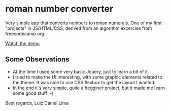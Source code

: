 # roman number converter

Very simple app that converts numbers to roman numerals. One of my first "projects" in JS/HTML/CSS, derived from an algorithm excercise from freecodecamp.org.

[Watch the demo](https://luizdanielmlima.github.io/roman-num-converter/)

## Some Observations

- At the time I used some very basic Jquery, just to learn a bit of it.
- I tried to make the UI interesting, with some graphic elements related to the theme. It was nice to use CSS flexbox to get the layout I wanted.
- In the end it´s very simple, quite a begginer project, but it made me learn some good stuff ;-)

Best regards,
Luiz Daniel Lima
